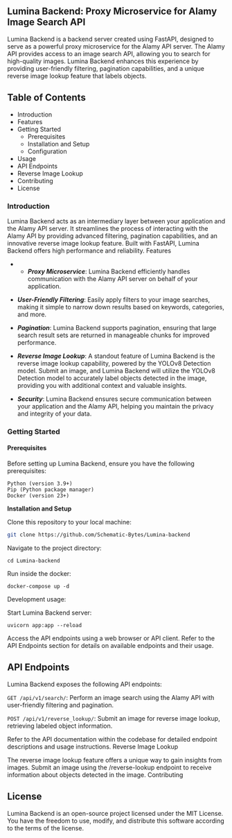 ## Lumina Backend: Proxy Microservice for Alamy Image Search API

Lumina Backend is a backend server created using FastAPI, designed to serve as a powerful proxy microservice for the Alamy API server. The Alamy API provides access to an image search API, allowing you to search for high-quality images. Lumina Backend enhances this experience by providing user-friendly filtering, pagination capabilities, and a unique reverse image lookup feature that labels objects.

## Table of Contents

- Introduction
- Features
- Getting Started
    - Prerequisites
    - Installation and Setup
    - Configuration
- Usage
- API Endpoints
- Reverse Image Lookup
- Contributing
- License

### Introduction

Lumina Backend acts as an intermediary layer between your application and the Alamy API server. It streamlines the process of interacting with the Alamy API by providing advanced filtering, pagination capabilities, and an innovative reverse image lookup feature. Built with FastAPI, Lumina Backend offers high performance and reliability.
Features

- - *__Proxy Microservice__*: Lumina Backend efficiently handles communication with the Alamy API server on behalf of your application.

- *__User-Friendly Filtering__*: Easily apply filters to your image searches, making it simple to narrow down results based on keywords, categories, and more.

- *__Pagination__*: Lumina Backend supports pagination, ensuring that large search result sets are returned in manageable chunks for improved performance.

- *__Reverse Image Lookup__*: A standout feature of Lumina Backend is the reverse image lookup capability, powered by the YOLOv8 Detection model. Submit an image, and Lumina Backend will utilize the YOLOv8 Detection model to accurately label objects detected in the image, providing you with additional context and valuable insights.

- *__Security__*: Lumina Backend ensures secure communication between your application and the Alamy API, helping you maintain the privacy and integrity of your data.

### Getting Started
#### Prerequisites

Before setting up Lumina Backend, ensure you have the following prerequisites:

    Python (version 3.9+)
    Pip (Python package manager)
    Docker (version 23+)


__Installation and Setup__

Clone this repository to your local machine:

```bash
git clone https://github.com/Schematic-Bytes/Lumina-backend
```
Navigate to the project directory:

`cd Lumina-backend`

Run inside the docker:

`docker-compose up -d`

Development usage:

Start Lumina Backend server:

`uvicorn app:app --reload`

Access the API endpoints using a web browser or API client. Refer to the API Endpoints section for details on available endpoints and their usage.

## API Endpoints

Lumina Backend exposes the following API endpoints:

`GET /api/v1/search/`: Perform an image search using the Alamy API with user-friendly filtering and pagination.

`POST /api/v1/reverse_lookup/`: Submit an image for reverse image lookup, retrieving labeled object information.

Refer to the API documentation within the codebase for detailed endpoint descriptions and usage instructions.
Reverse Image Lookup

The reverse image lookup feature offers a unique way to gain insights from images. Submit an image using the /reverse-lookup endpoint to receive information about objects detected in the image.
Contributing

## License

Lumina Backend is an open-source project licensed under the MIT License. You have the freedom to use, modify, and distribute this software according to the terms of the license.
